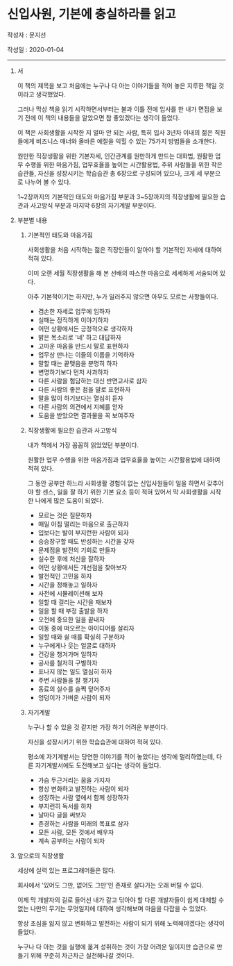 # 신입사원, 기본에 충실하라를 읽고

작성자 : 문지선

작성일 : 2020-01-04

---

1. 서

   이 책의 제목을 보고 처음에는 누구나 다 아는 이야기들을 적어 놓은 지루한 책일 것이라고 생각했었다.

   그러나 막상 책을 읽기 시작하면서부터는 불과 이틀 전에 입사를 한 내가 면접을 보기 전에 이 책의 내용들을 알았으면 참 좋았겠다는 생각이 들었다.

   이 책은 사회생활을 시작한 지 얼마 안 되는 사람, 특히 입사 3년차 이내의 젊은 직원들에게 비즈니스 매너와 올바른 예절을 익힐 수 있는 75가지 방법들을 소개한다.

   원만한 직장생활을 위한 기본자세, 인간관계를 원만하게 만드는 대화법, 원활한 업무 수행을 위한 마음가짐, 업무효율을 높이는 시간활용법, 주위 사람들을 위한 작은 습관들, 자신을 성장시키는 학습습관 총 6장으로 구성되어 있으나, 크게 세 부분으로 나누어 볼 수 있다.

   1~2장까지의 기본적인 태도와 마음가짐 부분과 3~5장까지의 직장생활에 필요한 습관과 사고방식 부분과 마지막 6장의 자기계발 부분이다.

2. 부분별 내용

   1. 기본적인 태도와 마음가짐

      사회생활을 처음 시작하는 젊은 직장인들이 알아야 할 기본적인 자세에 대하여 적혀 있다.

      이미 오랜 세월 직장생활을 해 본 선배의 따스한 마음으로 세세하게 서술되어 있다.

      아주 기본적이기는 하지만, 누가 일러주지 않으면 아무도 모르는 사항들이다.

      - 겸손한 자세로 업무에 임하자
      - 실패는 정직하게 이야기하자
      - 어떤 상황에서든 긍정적으로 생각하자
      - 밝은 목소리로 '네' 하고 대답하자
      - 고마운 마음을 반드시 말로 표현하자
      - 업무상 만나는 이들의 이름을 기억하자
      - 말할 때는 끝맺음을 분명히 하자
      - 변명하기보다 먼저 사과하자
      - 다른 사람을 험담하는 대신 반면교사로 삼자
      - 다른 사람의 좋은 점을 말로 표현하자
      - 말을 많이 하기보다는 열심히 듣자
      - 다른 사람의 의견에서 지혜를 얻자
      - 도움을 받았으면 결과물을 꼭 보여주자

   2. 직장생활에 필요한 습관과 사고방식

      내가 책에서 가장 꼼꼼히 읽었었던 부분이다.

      원활한 업무 수행을 위한 마음가짐과 업무효율을 높이는 시간활용법에 대하여 적혀 있다.

      그 동안 공부만 하느라 사회생활 경험이 없는 신입사원들이 일을 하면서 갖추어야 할 센스, 일을 잘 하기 위한 기본 요소 등이 적혀 있어서 막 사회생활을 시작한 나에게 많은 도움이 되었다.

      - 모르는 것은 질문하자
      - 매일 아침 떨리는 마음으로 출근하자
      - 입보다는 발이 부지런한 사람이 되자
      - 승승장구할 때도 반성하는 시간을 갖자
      - 문제점을 발전의 기회로 만들자
      - 실수한 후에 처신을 잘하자
      - 어떤 상황에서든 개선점을 찾아보자
      - 발전적인 고민을 하자
      - 시간을 정해놓고 일하자
      - 사전에 시뮬레이션해 보자
      - 일할 때 걸리는 시간을 재보자
      - 일을 할 때 부정 출발을 하자
      - 오전에 중요한 일을 끝내자
      - 이동 중에 떠오르는 아이디어를 살리자
      - 일할 때와 쉴 때를 확실히 구분하자
      - 누구에게나 웃는 얼굴로 대하자
      - 건강을 챙겨가며 일하자
      - 공사를 철저히 구별하자
      - 표나지 않는 일도 열심히 하자
      - 주변 사람들을 잘 챙기자
      - 동료의 실수를 슬쩍 덮어주자
      - 엉덩이가 가벼운 사람이 되자

   3. 자기계발

      누구나 할 수 있을 것 같지만 가장 하기 어려운 부분이다.

      자신을 성장시키기 위한 학습습관에 대하여 적혀 있다.
      
      평소에 자기계발서는 당연한 이야기를 적어 놓았다는 생각에 멀리하였는데, 다른 자기계발서에도 도전해보고 싶다는 생각이 들었다.
      
      - 가슴 두근거리는 꿈을 가지자
      - 항상 변화하고 발전하는 사람이 되자
      - 성장하는 사람 옆에서 함께 성장하자
      - 부지런히 독서를 하자
      - 날마다 글을 써보자
      - 존경하는 사람을 미래의 목표로 삼자
      - 모든 사람, 모든 것에서 배우자
      - 계속 공부하는 사람이 되자

3. 앞으로의 직장생활

   세상에 실력 있는 프로그래머들은 많다.

   회사에서 '있어도 그만, 없어도 그만'인 존재로 살다가는 오래 버틸 수 없다.

   이제 막 개발자의 길로 들어선 내가 갈고 닦아야 할 다른 개발자들이 쉽게 대체할 수 없는 나만의 무기는 무엇일지에 대하여 생각해보며 마음을 다잡을 수 있었다.

   항상 초심을 잃지 않고 변화하고 발전하는 사람이 되기 위해 노력해야겠다는 생각이 들었다.
   
   누구나 다 아는 것을 실행에 옮겨 성취하는 것이 가장 어려운 일이지만 습관으로 만들기 위해 꾸준히 차근차근 실천해나갈 것이다.